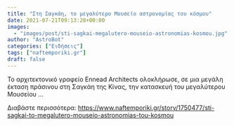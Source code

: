 ```yaml
---
title: "Στη Σαγκάη, το μεγαλύτερο Μουσείο αστρονομίας του κόσμου"
date: 2021-07-21T09:13:28+00:00
images:
  - "images/post/sti-sagkai-megalutero-mouseio-astronomias-kosmou.jpg"
author: "AstroBot"
categories: ["Ειδήσεις"]
tags: ["naftemporiki.gr"]
draft: false
---
```


Το αρχιτεκτονικό γραφείο Ennead Architects ολοκλήρωσε, σε μια μεγάλη έκταση πράσινου στη Σαγκάη της Κίνας, την κατασκευή του μεγαλύτερου Μουσείου ...

Διαβάστε περισσότερα: https://www.naftemporiki.gr/story/1750477/sti-sagkai-to-megalutero-mouseio-astronomias-tou-kosmou
